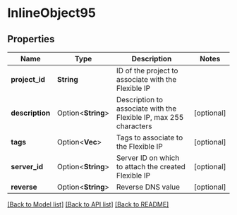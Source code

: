 # InlineObject95

## Properties

Name | Type | Description | Notes
------------ | ------------- | ------------- | -------------
**project_id** | **String** | ID of the project to associate with the Flexible IP | 
**description** | Option<**String**> | Description to associate with the Flexible IP, max 255 characters | [optional]
**tags** | Option<**Vec<String>**> | Tags to associate to the Flexible IP | [optional]
**server_id** | Option<**String**> | Server ID on which to attach the created Flexible IP | [optional]
**reverse** | Option<**String**> | Reverse DNS value | [optional]

[[Back to Model list]](../README.md#documentation-for-models) [[Back to API list]](../README.md#documentation-for-api-endpoints) [[Back to README]](../README.md)


